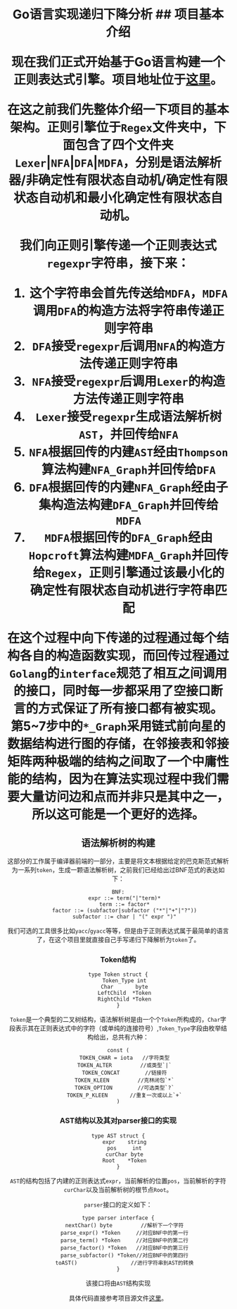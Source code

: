 <center><h1>Go语言实现递归下降分析
## 项目基本介绍


现在我们正式开始基于Go语言构建一个正则表达式引擎。项目地址位于[这里](https://github.com/Youngkingman/go-ToyRegexEngine)。

在这之前我们先整体介绍一下项目的基本架构。正则引擎位于`Regex`文件夹中，下面包含了四个文件夹`Lexer`|`NFA`|`DFA`|`MDFA`，分别是**语法解析器**/**非确定性有限状态自动机**/**确定性有限状态自动机**和**最小化确定性有限状态自动机**。

我们向正则引擎传递一个正则表达式`regexpr`字符串，接下来：

1. 这个字符串会首先传送给`MDFA`，`MDFA`调用`DFA`的构造方法将字符串传递正则字符串
2. `DFA`接受`regexpr`后调用`NFA`的构造方法传递正则字符串
3. `NFA`接受`regexpr`后调用`Lexer`的构造方法传递正则字符串
4. `Lexer`接受`regexpr`生成语法解析树`AST`，并回传给`NFA`
5. `NFA`根据回传的内建`AST`经由`Thompson`算法构建`NFA_Graph`并回传给`DFA`
6. `DFA`根据回传的内建`NFA_Graph`经由子集构造法构建`DFA_Graph`并回传给`MDFA`
7. `MDFA`根据回传的`DFA_Graph`经由`Hopcroft`算法构建`MDFA_Graph`并回传给`Regex`，正则引擎通过该最小化的确定性有限状态自动机进行字符串匹配

在这个过程中向下传递的过程通过每个结构各自的构造函数实现，而回传过程通过`Golang`的`interface`规范了相互之间调用的接口，同时每一步都采用了**空接口断言的方式**保证了所有接口都有被实现。第5~7步中的`*_Graph`采用链式前向星的数据结构进行图的存储，在邻接表和邻接矩阵两种极端的结构之间取了一个中庸性能的结构，因为在算法实现过程中我们需要大量访问边和点而并非只是其中之一，所以这可能是一个更好的选择。

## 语法解析树的构建

这部分的工作属于编译器前端的一部分，主要是将文本根据给定的巴克斯范式解析为一系列`token`，生成一颗语法解析树，之前我们已经给出过BNF范式的表达如下：

```
BNF:
	expr ::= term("|"term)*
	term ::= factor*
	factor ::= (subfactor|subfactor ("*"|"+"|"?"))
	subfactor ::= char | "(" expr ")"
```

我们可选的工具很多比如`yacc`/`gyacc`等等，但是由于正则表达式属于最简单的语言了，在这个项目里就直接自己手写递归下降解析为`token`了。

### Token结构

```golang
type Token struct {
	Token_Type int
	Char       byte
	LeftChild  *Token
	RightChild *Token
}
```

`Token`是一个典型的二叉树结构，语法解析树是由一个个`Token`所构成的，`Char`字段表示其在正则表达式中的字符（或单纯的连接符号）,`Token_Type`字段由枚举结构给出，总共有六种：

```golang
const (
	TOKEN_CHAR = iota	//字符类型
	TOKEN_ALTER			//或类型`|`
	TOKEN_CONCAT		//链接符
	TOKEN_KLEEN			//克林闭包`*`
	TOKEN_OPTION		//可选类型`?`
	TOKEN_P_KLEEN		//重复一次或以上`+`
)
```

### AST结构以及其对parser接口的实现

```golang
type AST struct {
	expr    string
	pos     int
	curChar byte
	Root    *Token
}
```

`AST`的结构包括了内建的正则表达式`expr`，当前解析的位置`pos`，当前解析的字符`curChar`以及当前解析树的根节点`Root`。

`parser`接口的定义如下：

```golang
type parser interface {
	nextChar() byte			//解析下一个字符
	parse_expr() *Token		//对应BNF中的第一行
	parse_term() *Token		//对应BNF中的第二行
	parse_factor() *Token	//对应BNF中的第三行
	parse_subfactor() *Token//对应BNF中的第四行
	toAST()					//进行字符串到AST的转换
}
```

该接口将由`AST`结构实现

具体代码直接参考项目源文件[这里](https://github.com/Youngkingman/go-ToyRegexEngine)。
